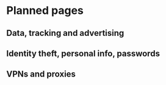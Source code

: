 # Planned pages

## Data, tracking and advertising

## Identity theft, personal info, passwords

## VPNs and proxies